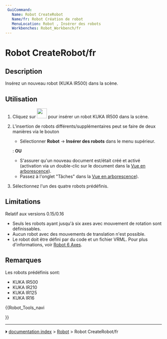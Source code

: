 ```yaml
---
 GuiCommand:
   Name: Robot CreateRobot
   Name/fr: Robot Création de robot
   MenuLocation: Robot , Insérer des robots
   Workbenches: Robot_Workbench/fr
---
```


# Robot CreateRobot/fr

## Description

Insérez un nouveau robot (KUKA IR500) dans la scène.

## Utilisation

1.  Cliquez sur <img alt="" src=images/Robot_CreateRobot.svg  style="width:32px;"> pour insérer un robot KUKA IR500 dans la scène.
2.  L\'insertion de robots différents/supplémentaires peut se faire de deux manières via le bouton
    -   Sélectionner **Robot** → **Insérer des robots** dans le menu supérieur.

    :   **OU**

    -   S\'assurer qu\'un nouveau document est/était créé et activé (activation via un double-clic sur le document dans la [Vue en arborescence](Tree_view/fr.md)).
    -   Passez à l\'onglet \"Tâches\" dans la [Vue en arborescence](Tree_view/fr.md)).
3.  Sélectionnez l\'un des quatre robots prédéfinis.

## Limitations

Relatif aux versions 0.15/0.16

-   Seuls les robots ayant jusqu\'à six axes avec mouvement de rotation sont définissables.
-   Aucun robot avec des mouvements de translation n\'est possible.
-   Le robot doit être défini par du code et un fichier VRML. Pour plus d\'informations, voir [Robot 6 Axes](Robot_6-Axis/fr.md).

## Remarques

Les robots prédéfinis sont:

-   KUKA IR500
-   KUKA IR210
-   KUKA IR125
-   KUKA IR16





{{Robot_Tools_navi

}}



---
⏵ [documentation index](../README.md) > [Robot](Robot_Workbench.md) > Robot CreateRobot/fr
